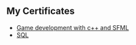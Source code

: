 ## My Certificates

- [Game development with c++ and SFML](https://www.udemy.com/certificate/UC-0b4e829e-0353-45af-9367-2baeea5409d6/)
- [SQL](https://www.udemy.com/certificate/UC-a44fd4dd-11f7-4168-86b2-a034ff82573a/)
